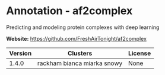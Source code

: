 # Annotation - af2complex

Predicting and modeling protein complexes with deep learning



**Website:** <https://github.com/FreshAirTonight/af2complex>

| Version | Clusters | License |
| ------- | -------- | ------- |
| 1.4.0 | rackham bianca miarka snowy | None |
